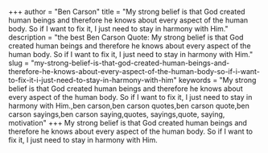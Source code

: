 +++
author = "Ben Carson"
title = "My strong belief is that God created human beings and therefore he knows about every aspect of the human body. So if I want to fix it, I just need to stay in harmony with Him."
description = "the best Ben Carson Quote: My strong belief is that God created human beings and therefore he knows about every aspect of the human body. So if I want to fix it, I just need to stay in harmony with Him."
slug = "my-strong-belief-is-that-god-created-human-beings-and-therefore-he-knows-about-every-aspect-of-the-human-body-so-if-i-want-to-fix-it-i-just-need-to-stay-in-harmony-with-him"
keywords = "My strong belief is that God created human beings and therefore he knows about every aspect of the human body. So if I want to fix it, I just need to stay in harmony with Him.,ben carson,ben carson quotes,ben carson quote,ben carson sayings,ben carson saying,quotes, sayings,quote, saying, motivation"
+++
My strong belief is that God created human beings and therefore he knows about every aspect of the human body. So if I want to fix it, I just need to stay in harmony with Him.
